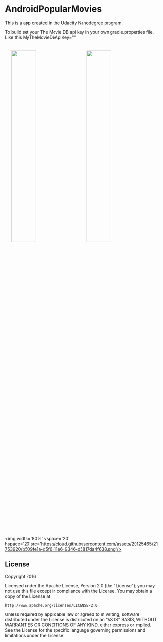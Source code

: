 # AndroidPopularMovies

This is a app created in the Udacity Nanodegree program.

To build set your The Movie DB api key in your own gradle.properties file. Like this MyTheMovieDbApiKey="<key goes here>"

<img width='40%' vspace='20' hspace='20' src='https://cloud.githubusercontent.com/assets/20125465/21753916/ac464144-d5f6-11e6-94fd-7fd8c986e8fb.png'/> <img width='40%' vspace='20' hspace='20' src ='https://cloud.githubusercontent.com/assets/20125465/21753919/b2f11c3a-d5f6-11e6-914f-7ac85fee2b54.png'/>
<img width='80%' vspace='20' hspace='20'src='https://cloud.githubusercontent.com/assets/20125465/21753920/b509fe1a-d5f6-11e6-9346-d5817da4f638.png'/>
## License

Copyright 2016

Licensed under the Apache License, Version 2.0 (the "License");
you may not use this file except in compliance with the License.
You may obtain a copy of the License at

    http://www.apache.org/licenses/LICENSE-2.0

Unless required by applicable law or agreed to in writing, software
distributed under the License is distributed on an "AS IS" BASIS,
WITHOUT WARRANTIES OR CONDITIONS OF ANY KIND, either express or implied.
See the License for the specific language governing permissions and
limitations under the License.

